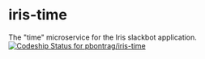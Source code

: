 # iris-time
The "time" microservice for the Iris slackbot application.
[ ![Codeship Status for pbontrag/iris-time](https://app.codeship.com/projects/5dbec990-d946-0135-c3b1-1e9b43535f9e/status?branch=master)](https://app.codeship.com/projects/263848)
